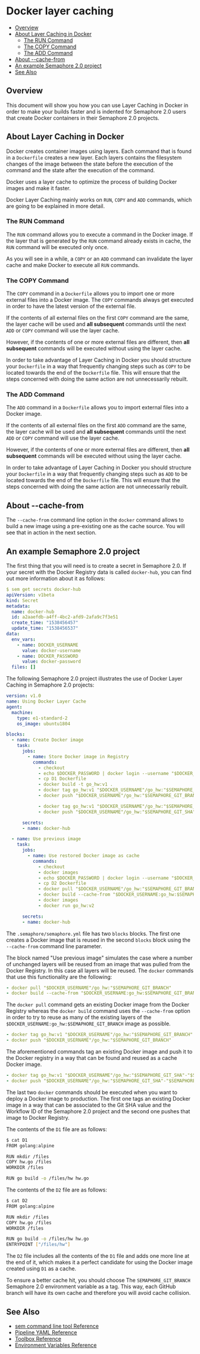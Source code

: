# Docker layer caching

- [Overview](#overview)
- [About Layer Caching in Docker](#about-layer-caching-in-docker)
  - [The RUN Command](#the-run-command)
  - [The COPY Command](#the-copy-command)
  - [The ADD Command](#the-add-command)
- [About --cache-from](#about-cache-from)
- [An example Semaphore 2.0 project](#an-example-semaphore-2.0-project)
- [See Also](#see-also)

## Overview

This document will show you how you can use Layer Caching in Docker in order to
make your builds faster and is indented for Semaphore 2.0 users that create
Docker containers in their Semaphore 2.0 projects.

## About Layer Caching in Docker

Docker creates container images using layers. Each command that is found in a
`Dockerfile` creates a new layer. Each layers contains the filesystem changes
of the image between the state before the execution of the command and the
state after the execution of the command.

Docker uses a layer cache to optimize the process of building Docker images
and make it faster.

Docker Layer Caching mainly works on `RUN`, `COPY` and `ADD` commands, which are
going to be explained in more detail.

### The RUN Command

The `RUN` command allows you to execute a command in the Docker image. If the
layer that is generated by the `RUN` command already exists in cache, the `RUN`
command will be executed only once.

As you will see in a while, a `COPY` or an `ADD` command can invalidate the
layer cache and make Docker to execute all `RUN` commands.

### The COPY Command

The `COPY` command in a `Dockerfile` allows you to import one or more external
files into a Docker image. The `COPY` commands always get executed in order to
have the latest version of the external file.

If the contents of all external files on the first `COPY` command are the
same, the layer cache will be used and **all subsequent** commands until the
next `ADD` or `COPY` command will use the layer cache.

However, if the contents of one or more external files are different, then
**all subsequent** commands will be executed without using the layer cache.

In order to take advantage of Layer Caching in Docker you should structure your
`Dockerfile` in a way that frequently changing steps such as `COPY` to be
located towards the end of the `Dockerfile` file. This will ensure that the
steps concerned with doing the same action are not unnecessarily rebuilt.

### The ADD Command

The `ADD` command in a `Dockerfile` allows you to import external files into
a Docker image.

If the contents of all external files on the first `ADD` command are the
same, the layer cache will be used and **all subsequent** commands until the
next `ADD` or `COPY` command will use the layer cache.

However, if the contents of one or more external files are different, then
**all subsequent** commands will be executed without using the layer cache.

In order to take advantage of Layer Caching in Docker you should structure your
`Dockerfile` in a way that frequently changing steps such as `ADD` to be
located towards the end of the `Dockerfile` file. This will ensure that the
steps concerned with doing the same action are not unnecessarily rebuilt.

## About --cache-from

The `--cache-from` command line option in the `docker` command allows to build
a new image using a pre-existing one as the cache source. You will see that in
action in the next section.

## An example Semaphore 2.0 project

The first thing that you will need is to create a secret in Semaphore 2.0. If
your secret with the Docker Registry data is called `docker-hub`, you can find
out more information about it as follows:

``` yaml
$ sem get secrets docker-hub
apiVersion: v1beta
kind: Secret
metadata:
  name: docker-hub
  id: a2aaefdb-a4ff-4bc2-afd9-2afa9c7f3e51
  create_time: "1538456457"
  update_time: "1538456537"
data:
  env_vars:
    - name: DOCKER_USERNAME
      value: docker-username
    - name: DOCKER_PASSWORD
      value: docker-password
  files: []
```

The following Semaphore 2.0 project illustrates the use of Docker Layer Caching
in Semaphore 2.0 projects:

``` yaml
version: v1.0
name: Using Docker Layer Cache
agent:
  machine:
    type: e1-standard-2
    os_image: ubuntu1804

blocks:
  - name: Create Docker image
    task:
      jobs:
        - name: Store Docker image in Registry
          commands:
            - checkout
            - echo $DOCKER_PASSWORD | docker login --username "$DOCKER_USERNAME" --password-stdin
            - cp D1 Dockerfile
            - docker build -t go_hw:v1 .
            - docker tag go_hw:v1 "$DOCKER_USERNAME"/go_hw:"$SEMAPHORE_GIT_BRANCH"
            - docker push "$DOCKER_USERNAME"/go_hw:"$SEMAPHORE_GIT_BRANCH"

            - docker tag go_hw:v1 "$DOCKER_USERNAME"/go_hw:"$SEMAPHORE_GIT_SHA"-"$SEMAPHORE_WORKFLOW_ID"
            - docker push "$DOCKER_USERNAME"/go_hw:"$SEMAPHORE_GIT_SHA"-"$SEMAPHORE_WORKFLOW_ID"

      secrets:
      - name: docker-hub

  - name: Use previous image
    task:
      jobs:
        - name: Use restored Docker image as cache
          commands:
            - checkout
            - docker images
            - echo $DOCKER_PASSWORD | docker login --username "$DOCKER_USERNAME" --password-stdin
            - cp D2 Dockerfile
            - docker pull "$DOCKER_USERNAME"/go_hw:"$SEMAPHORE_GIT_BRANCH"
            - docker build --cache-from "$DOCKER_USERNAME:go_hw:$SEMAPHORE_GIT_BRANCH" -t go_hw:v2 .
            - docker images
            - docker run go_hw:v2

      secrets:
      - name: docker-hub
```

The `.semaphore/semaphore.yml` file has two `blocks` blocks. The first one
creates a Docker image that is reused in the second `blocks` block using the
`--cache-from` command line parameter.

The block named "Use previous image" simulates the case where a number of
unchanged layers will be reused from an image that was pulled from the Docker
Registry. In this case all layers will be reused. The `docker` commands that
use this functionality are the following:

``` yaml
- docker pull "$DOCKER_USERNAME"/go_hw:"$SEMAPHORE_GIT_BRANCH"
- docker build --cache-from "$DOCKER_USERNAME:go_hw:$SEMAPHORE_GIT_BRANCH" -t go_hw:v2 .
```

The `docker pull` command gets an existing Docker image from the Docker
Registry whereas the `docker build` command uses the `--cache-from` option in
order to try to reuse as many of the existing layers of the
`$DOCKER_USERNAME:go_hw:$SEMAPHORE_GIT_BRANCH` image as possible.

``` yaml
- docker tag go_hw:v1 "$DOCKER_USERNAME"/go_hw:"$SEMAPHORE_GIT_BRANCH"
- docker push "$DOCKER_USERNAME"/go_hw:"$SEMAPHORE_GIT_BRANCH"
```

The aforementioned commands tag an existing Docker image and push it to the
Docker registry in a way that can be found and reused as a cache Docker image.

``` yaml
- docker tag go_hw:v1 "$DOCKER_USERNAME"/go_hw:"$SEMAPHORE_GIT_SHA"-"$SEMAPHORE_WORKFLOW_ID"
- docker push "$DOCKER_USERNAME"/go_hw:"$SEMAPHORE_GIT_SHA"-"$SEMAPHORE_WORKFLOW_ID"
```

The last two `docker` commands should be executed when you want to deploy a
Docker image to production. The first one tags an existing Docker image in a
way that can be associated to the Git SHA value and the Workflow ID of the
Semaphore 2.0 project and the second one pushes that image to Docker Registry.

The contents of the `D1` file are as follows:

``` bash
$ cat D1
FROM golang:alpine

RUN mkdir /files
COPY hw.go /files
WORKDIR /files

RUN go build -o /files/hw hw.go
```

The contents of the `D2` file are as follows:

``` bash
$ cat D2
FROM golang:alpine

RUN mkdir /files
COPY hw.go /files
WORKDIR /files

RUN go build -o /files/hw hw.go
ENTRYPOINT ["/files/hw"]
```

The `D2` file includes all the contents of the `D1` file and adds one more
line at the end of it, which makes it a perfect candidate for using the
Docker image created using `D1` as a cache.

To ensure a better cache hit, you should choose The `SEMAPHORE_GIT_BRANCH`
Semaphore 2.0 environment variable as a tag. This way, each GitHub branch will
have its own cache and therefore you will avoid cache collision.

## See Also

- [sem command line tool Reference](https://docs.semaphoreci.com/article/53-sem-reference)
- [Pipeline YAML Reference](https://docs.semaphoreci.com/article/50-pipeline-yaml)
- [Toolbox Reference](https://docs.semaphoreci.com/article/54-toolbox-reference)
- [Environment Variables Reference](https://docs.semaphoreci.com/article/12-environment-variables)
